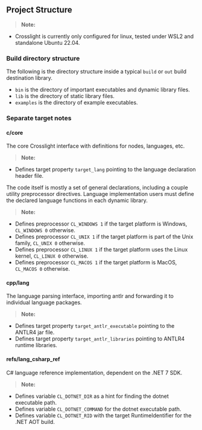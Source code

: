 ## Project Structure

> **Note:**
- Crosslight is currently only configured for linux, tested under WSL2 and standalone Ubuntu 22.04.

### Build directory structure

The following is the directory structure inside a typical `build` or `out` build destination library.

- `bin` is the directory of important executables and dynamic library files.
- `lib` is the directory of static library files.
- `examples` is the directory of example executables.

### Separate target notes

#### c/core

The core Crosslight interface with definitions for nodes, languages, etc.

> **Note:**
- Defines target property `target_lang` pointing to the language declaration header file.

The code itself is mostly a set of general declarations, including a couple utility preprocessor directives.
Language implementation users must define the declared language functions in each dynamic library.

> **Note:**
- Defines preprocessor `CL_WINDOWS 1` if the target platform is Windows, `CL_WINDOWS 0` otherwise.
- Defines preprocessor `CL_UNIX 1` if the target platform is part of the Unix family, `CL_UNIX 0` otherwise.
- Defines preprocessor `CL_LINUX 1` if the target platform uses the Linux kernel, `CL_LINUX 0` otherwise.
- Defines preprocessor `CL_MACOS 1` if the target platform is MacOS, `CL_MACOS 0` otherwise. 

#### cpp/lang

The language parsing interface, importing antlr and forwarding it to individual language packages.

> **Note:**
- Defines target property `target_antlr_executable` pointing to the ANTLR4 jar file.
- Defines target property `target_antlr_libraries` pointing to ANTLR4 runtime libraries.

#### refs/lang_csharp_ref

C# language reference implementation, dependent on the .NET 7 SDK.

> **Note:**
- Defines variable `CL_DOTNET_DIR` as a hint for finding the dotnet executable path.
- Defines variable `CL_DOTNET_COMMAND` for the dotnet executable path.
- Defines variable `CL_DOTNET_RID` with the target RuntimeIdentifier for the .NET AOT build.
